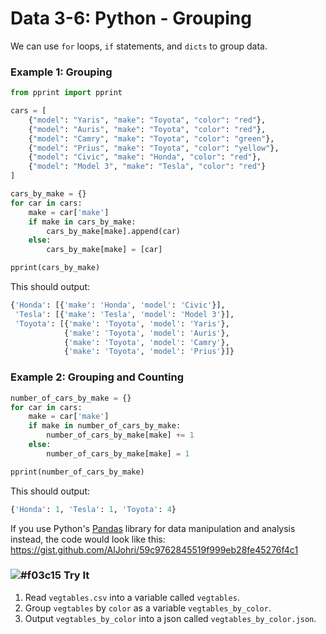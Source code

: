 # Data 3-6: Python - Grouping

We can use `for` loops, `if` statements, and `dicts` to group data.

### Example 1: Grouping

```python
from pprint import pprint

cars = [
    {"model": "Yaris", "make": "Toyota", "color": "red"},
    {"model": "Auris", "make": "Toyota", "color": "red"},
    {"model": "Camry", "make": "Toyota", "color": "green"},
    {"model": "Prius", "make": "Toyota", "color": "yellow"},
    {"model": "Civic", "make": "Honda", "color": "red"},
    {"model": "Model 3", "make": "Tesla", "color": "red"}
]

cars_by_make = {}
for car in cars:
    make = car['make']
    if make in cars_by_make:
        cars_by_make[make].append(car)
    else:
        cars_by_make[make] = [car]

pprint(cars_by_make)
```

This should output:

```python
{'Honda': [{'make': 'Honda', 'model': 'Civic'}],
 'Tesla': [{'make': 'Tesla', 'model': 'Model 3'}],
 'Toyota': [{'make': 'Toyota', 'model': 'Yaris'},
            {'make': 'Toyota', 'model': 'Auris'},
            {'make': 'Toyota', 'model': 'Camry'},
            {'make': 'Toyota', 'model': 'Prius'}]}
```

### Example 2: Grouping and Counting

```python
number_of_cars_by_make = {}
for car in cars:
    make = car['make']
    if make in number_of_cars_by_make:
        number_of_cars_by_make[make] += 1
    else:
        number_of_cars_by_make[make] = 1

pprint(number_of_cars_by_make)
```

This should output:

```python
{'Honda': 1, 'Tesla': 1, 'Toyota': 4}
```

If you use Python's [Pandas](https://pandas.pydata.org/) library for data manipulation and analysis instead, the code would look like this: https://gist.github.com/AlJohri/59c9762845519f999eb28fe45276f4c1

### ![#f03c15](https://placehold.it/15/f03c15/000000?text=+) Try It

1. Read `vegtables.csv` into a variable called `vegtables`.
2. Group `vegtables` by `color` as a variable `vegtables_by_color`.
3. Output `vegtables_by_color` into a json called `vegtables_by_color.json`.
